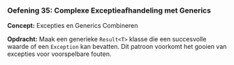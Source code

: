 ### Oefening 35: Complexe Exceptieafhandeling met Generics
**Concept:** Excepties en Generics Combineren

**Opdracht:** Maak een generieke `Result<T>` klasse die een succesvolle waarde of een `Exception` kan bevatten. Dit patroon voorkomt het gooien van excepties voor voorspelbare fouten.